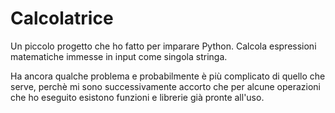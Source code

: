 # Calcolatrice
Un piccolo progetto che ho fatto per imparare Python. Calcola espressioni matematiche immesse in input come singola stringa.

Ha ancora qualche problema e probabilmente è più complicato di quello che serve, perchè mi sono successivamente accorto che per alcune operazioni che ho eseguito esistono funzioni e librerie già pronte all'uso.
